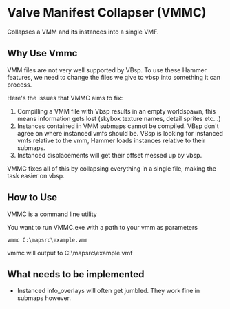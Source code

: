 Valve Manifest Collapser (VMMC)
===========================

Collapses a VMM and its instances into a single VMF.

Why Use Vmmc
------------

VMM files are not very well supported by VBsp. To use these Hammer features, we need to change the files we give to vbsp into something it can process.

Here's the issues that VMMC aims to fix:
1. Compilling a VMM file with Vbsp results in an empty worldspawn, this means information gets lost (skybox texture names, detail sprites etc...)
2. Instances contained in VMM submaps cannot be compiled. VBsp don't agree on where instanced vmfs should be. VBsp is looking for instanced vmfs relative to the vmm, Hammer loads instances relative to their submaps.
3. Instanced displacements will get their offset messed up by vbsp.

VMMC fixes all of this by collapsing everything in a single file, making the task easier on vbsp.


How to Use
----------

VMMC is a command line utility

You want to run VMMC.exe with a path to your vmm as parameters

	vmmc C:\mapsrc\example.vmm
	
vmmc will output to C:\mapsrc\example.vmf


What needs to be implemented
----------------------------

- Instanced info_overlays will often get jumbled. They work fine in submaps however.


